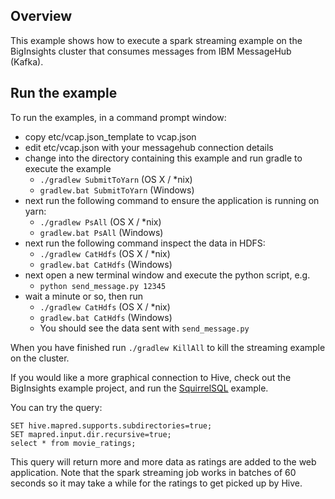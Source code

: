 ## Overview

This example shows how to execute a spark streaming example on the BigInsights cluster that consumes messages from IBM MessageHub (Kafka).  

## Run the example

To run the examples, in a command prompt window:

   - copy etc/vcap.json_template to vcap.json
   - edit etc/vcap.json with your messagehub connection details
   - change into the directory containing this example and run gradle to execute the example
      - `./gradlew SubmitToYarn` (OS X / *nix)
      - `gradlew.bat SubmitToYarn` (Windows)
   - next run the following command to ensure the application is running on yarn:
      - `./gradlew PsAll` (OS X / *nix)
      - `gradlew.bat PsAll` (Windows)
   - next run the following command inspect the data in HDFS:
      - `./gradlew CatHdfs` (OS X / *nix)
      - `gradlew.bat CatHdfs` (Windows)
   - next open a new terminal window and execute the python script, e.g.
      - `python send_message.py 12345`
   - wait a minute or so, then run
      - `./gradlew CatHdfs` (OS X / *nix)
      - `gradlew.bat CatHdfs` (Windows)
      - You should see the data sent with `send_message.py`

When you have finished run `./gradlew KillAll` to kill the streaming example on the cluster.

If you would like a more graphical connection to Hive, check out the BigInsights example project, and run the [SquirrelSQL](https://github.com/IBM-Bluemix/BigInsights-on-Apache-Hadoop/tree/master/examples/SquirrelSQL) example.

You can try the query:

```
SET hive.mapred.supports.subdirectories=true; 
SET mapred.input.dir.recursive=true; 
select * from movie_ratings;
```

This query will return more and more data as ratings are added to the web application.  Note that the spark streaming job works in batches of 60 seconds so it may take a while for the ratings to get picked up by Hive.
